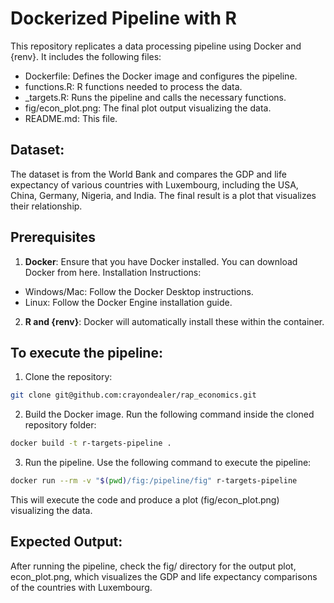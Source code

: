 # Dockerized Pipeline with R

This repository replicates a data processing pipeline using Docker and {renv}. It includes the following files:
- Dockerfile: Defines the Docker image and configures the pipeline.
- functions.R: R functions needed to process the data.
- _targets.R: Runs the pipeline and calls the necessary functions.
- fig/econ_plot.png: The final plot output visualizing the data.
- README.md: This file.

## Dataset:
The dataset is from the World Bank and compares the GDP and life expectancy of various countries with Luxembourg, including the USA, China, Germany, Nigeria, and India. The final result is a plot that visualizes their relationship.

## Prerequisites
1. **Docker**: Ensure that you have Docker installed. You can download Docker from here.
  Installation Instructions:
  - Windows/Mac: Follow the Docker Desktop instructions.
  - Linux: Follow the Docker Engine installation guide.
2. **R and {renv}**: Docker will automatically install these within the container.

## To execute the pipeline:
1. Clone the repository:
```bash
git clone git@github.com:crayondealer/rap_economics.git
```
2. Build the Docker image. Run the following command inside the cloned repository folder:
```bash
docker build -t r-targets-pipeline .
```
3. Run the pipeline. Use the following command to execute the pipeline:
```bash
docker run --rm -v "$(pwd)/fig:/pipeline/fig" r-targets-pipeline
```
This will execute the code and produce a plot (fig/econ_plot.png) visualizing the data.

## Expected Output:
After running the pipeline, check the fig/ directory for the output plot, econ_plot.png, which visualizes the GDP and life expectancy comparisons of the countries with Luxembourg.